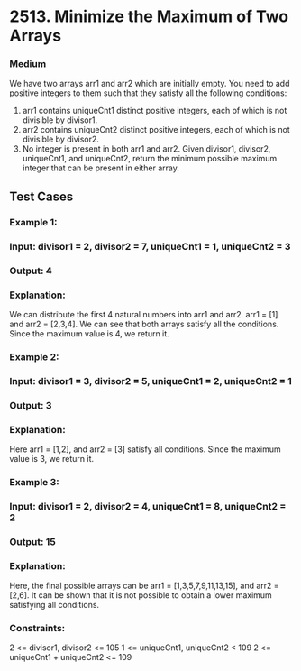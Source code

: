 # 2513. Minimize the Maximum of Two Arrays
### Medium

We have two arrays arr1 and arr2 which are initially empty. You need to add positive integers to them such that they satisfy all the following conditions:
1) arr1 contains uniqueCnt1 distinct positive integers, each of which is not divisible by divisor1.
2) arr2 contains uniqueCnt2 distinct positive integers, each of which is not divisible by divisor2.
3) No integer is present in both arr1 and arr2.
Given divisor1, divisor2, uniqueCnt1, and uniqueCnt2, return the minimum possible maximum integer that can be present in either array.

## Test Cases
### Example 1:
### Input: divisor1 = 2, divisor2 = 7, uniqueCnt1 = 1, uniqueCnt2 = 3
### Output: 4
### Explanation: 
We can distribute the first 4 natural numbers into arr1 and arr2.
arr1 = [1] and arr2 = [2,3,4].
We can see that both arrays satisfy all the conditions.
Since the maximum value is 4, we return it.

### Example 2:
### Input: divisor1 = 3, divisor2 = 5, uniqueCnt1 = 2, uniqueCnt2 = 1
### Output: 3
### Explanation: 
Here arr1 = [1,2], and arr2 = [3] satisfy all conditions.
Since the maximum value is 3, we return it.


### Example 3:
### Input: divisor1 = 2, divisor2 = 4, uniqueCnt1 = 8, uniqueCnt2 = 2
### Output: 15
### Explanation: 
Here, the final possible arrays can be arr1 = [1,3,5,7,9,11,13,15], and arr2 = [2,6].
It can be shown that it is not possible to obtain a lower maximum satisfying all conditions. 
 

### Constraints:
2 <= divisor1, divisor2 <= 105
1 <= uniqueCnt1, uniqueCnt2 < 109
2 <= uniqueCnt1 + uniqueCnt2 <= 109
